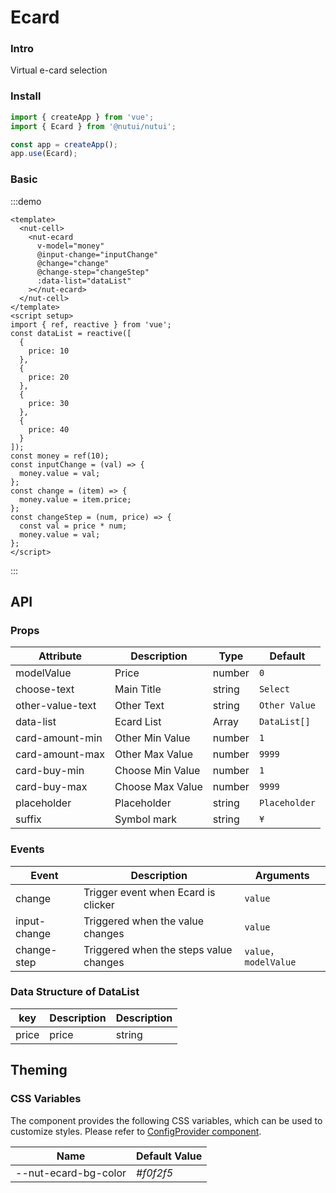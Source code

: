 # Ecard

### Intro

Virtual e-card selection

### Install

```js
import { createApp } from 'vue';
import { Ecard } from '@nutui/nutui';

const app = createApp();
app.use(Ecard);
```

### Basic

:::demo

```vue
<template>
  <nut-cell>
    <nut-ecard
      v-model="money"
      @input-change="inputChange"
      @change="change"
      @change-step="changeStep"
      :data-list="dataList"
    ></nut-ecard>
  </nut-cell>
</template>
<script setup>
import { ref, reactive } from 'vue';
const dataList = reactive([
  {
    price: 10
  },
  {
    price: 20
  },
  {
    price: 30
  },
  {
    price: 40
  }
]);
const money = ref(10);
const inputChange = (val) => {
  money.value = val;
};
const change = (item) => {
  money.value = item.price;
};
const changeStep = (num, price) => {
  const val = price * num;
  money.value = val;
};
</script>
```

:::

## API

### Props

| Attribute | Description | Type | Default |
| --- | --- | --- | --- |
| modelValue | Price | number | `0` |
| choose-text | Main Title | string | `Select` |
| other-value-text | Other Text | string | `Other Value` |
| data-list | Ecard List | Array | `DataList[]` |
| card-amount-min | Other Min Value | number | `1` |
| card-amount-max | Other Max Value | number | `9999` |
| card-buy-min | Choose Min Value | number | `1` |
| card-buy-max | Choose Max Value | number | `9999` |
| placeholder | Placeholder | string | `Placeholder` |
| suffix | Symbol mark | string | `¥` |

### Events

| Event | Description | Arguments |
| --- | --- | --- |
| change | Trigger event when Ecard is clicker | `value` |
| input-change | Triggered when the value changes | `value` |
| change-step | Triggered when the steps value changes | `value，modelValue` |

### Data Structure of DataList

| key | Description | Description |
| --- | --- | --- |
| price | price | string |

## Theming

### CSS Variables

The component provides the following CSS variables, which can be used to customize styles. Please refer to [ConfigProvider component](#/en-US/component/configprovider).

| Name | Default Value |
| --- | --- |
| --nut-ecard-bg-color | _#f0f2f5_ |
